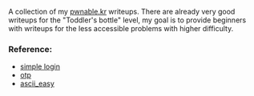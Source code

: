 A collection of my [pwnable.kr](pwnable.kr) writeups.
There are already very good writeups for the "Toddler's bottle" level,
my goal is to provide beginners with writeups for the less accessible problems
with higher difficulty.

### Reference:
- [simple login](simple_login.md)
- [otp](otp.md)
- [ascii_easy](ascii_easy.md)
